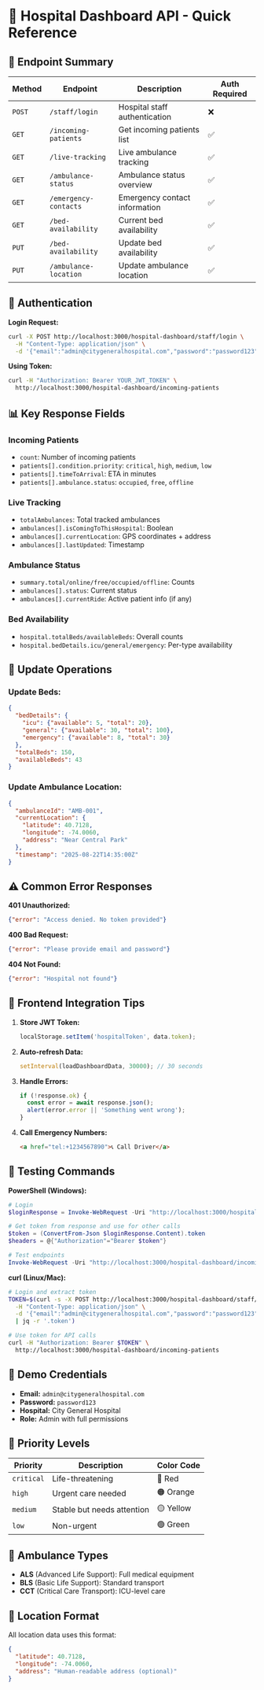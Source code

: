 # 🏥 Hospital Dashboard API - Quick Reference

## 🔗 Endpoint Summary

| Method | Endpoint | Description | Auth Required |
|--------|----------|-------------|---------------|
| `POST` | `/staff/login` | Hospital staff authentication | ❌ |
| `GET` | `/incoming-patients` | Get incoming patients list | ✅ |
| `GET` | `/live-tracking` | Live ambulance tracking | ✅ |
| `GET` | `/ambulance-status` | Ambulance status overview | ✅ |
| `GET` | `/emergency-contacts` | Emergency contact information | ✅ |
| `GET` | `/bed-availability` | Current bed availability | ✅ |
| `PUT` | `/bed-availability` | Update bed availability | ✅ |
| `PUT` | `/ambulance-location` | Update ambulance location | ✅ |

## 🔐 Authentication

**Login Request:**
```bash
curl -X POST http://localhost:3000/hospital-dashboard/staff/login \
  -H "Content-Type: application/json" \
  -d '{"email":"admin@citygeneralhospital.com","password":"password123"}'
```

**Using Token:**
```bash
curl -H "Authorization: Bearer YOUR_JWT_TOKEN" \
  http://localhost:3000/hospital-dashboard/incoming-patients
```

## 📊 Key Response Fields

### Incoming Patients
- `count`: Number of incoming patients
- `patients[].condition.priority`: `critical`, `high`, `medium`, `low`
- `patients[].timeToArrival`: ETA in minutes
- `patients[].ambulance.status`: `occupied`, `free`, `offline`

### Live Tracking
- `totalAmbulances`: Total tracked ambulances
- `ambulances[].isComingToThisHospital`: Boolean
- `ambulances[].currentLocation`: GPS coordinates + address
- `ambulances[].lastUpdated`: Timestamp

### Ambulance Status
- `summary.total/online/free/occupied/offline`: Counts
- `ambulances[].status`: Current status
- `ambulances[].currentRide`: Active patient info (if any)

### Bed Availability
- `hospital.totalBeds/availableBeds`: Overall counts
- `hospital.bedDetails.icu/general/emergency`: Per-type availability

## 🔄 Update Operations

### Update Beds:
```json
{
  "bedDetails": {
    "icu": {"available": 5, "total": 20},
    "general": {"available": 30, "total": 100},
    "emergency": {"available": 8, "total": 30}
  },
  "totalBeds": 150,
  "availableBeds": 43
}
```

### Update Ambulance Location:
```json
{
  "ambulanceId": "AMB-001",
  "currentLocation": {
    "latitude": 40.7128,
    "longitude": -74.0060,
    "address": "Near Central Park"
  },
  "timestamp": "2025-08-22T14:35:00Z"
}
```

## ⚠️ Common Error Responses

**401 Unauthorized:**
```json
{"error": "Access denied. No token provided"}
```

**400 Bad Request:**
```json
{"error": "Please provide email and password"}
```

**404 Not Found:**
```json
{"error": "Hospital not found"}
```

## 🔧 Frontend Integration Tips

1. **Store JWT Token:**
   ```js
   localStorage.setItem('hospitalToken', data.token);
   ```

2. **Auto-refresh Data:**
   ```js
   setInterval(loadDashboardData, 30000); // 30 seconds
   ```

3. **Handle Errors:**
   ```js
   if (!response.ok) {
     const error = await response.json();
     alert(error.error || 'Something went wrong');
   }
   ```

4. **Call Emergency Numbers:**
   ```html
   <a href="tel:+1234567890">📞 Call Driver</a>
   ```

## 🚀 Testing Commands

**PowerShell (Windows):**
```powershell
# Login
$loginResponse = Invoke-WebRequest -Uri "http://localhost:3000/hospital-dashboard/staff/login" -Method POST -Headers @{"Content-Type"="application/json"} -Body '{"email":"admin@citygeneralhospital.com","password":"password123"}'

# Get token from response and use for other calls
$token = (ConvertFrom-Json $loginResponse.Content).token
$headers = @{"Authorization"="Bearer $token"}

# Test endpoints
Invoke-WebRequest -Uri "http://localhost:3000/hospital-dashboard/incoming-patients" -Headers $headers
```

**curl (Linux/Mac):**
```bash
# Login and extract token
TOKEN=$(curl -s -X POST http://localhost:3000/hospital-dashboard/staff/login \
  -H "Content-Type: application/json" \
  -d '{"email":"admin@citygeneralhospital.com","password":"password123"}' \
  | jq -r '.token')

# Use token for API calls
curl -H "Authorization: Bearer $TOKEN" \
  http://localhost:3000/hospital-dashboard/incoming-patients
```

## 📱 Demo Credentials

- **Email:** `admin@citygeneralhospital.com`
- **Password:** `password123`
- **Hospital:** City General Hospital
- **Role:** Admin with full permissions

## 🎯 Priority Levels

| Priority | Description | Color Code |
|----------|-------------|------------|
| `critical` | Life-threatening | 🔴 Red |
| `high` | Urgent care needed | 🟠 Orange |
| `medium` | Stable but needs attention | 🟡 Yellow |
| `low` | Non-urgent | 🟢 Green |

## 🏥 Ambulance Types

- **ALS** (Advanced Life Support): Full medical equipment
- **BLS** (Basic Life Support): Standard transport
- **CCT** (Critical Care Transport): ICU-level care

## 📍 Location Format

All location data uses this format:
```json
{
  "latitude": 40.7128,
  "longitude": -74.0060,
  "address": "Human-readable address (optional)"
}
```
